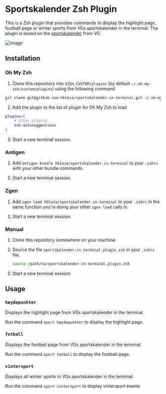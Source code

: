 # Sportskalender Zsh Plugin

This is a Zsh plugin that provides commands to display the highlight page, football page or winter sports from VGs sportskalender in the terminal. The plugin is based on the [sportskalender](https://www.vg.no/sport/kalender) from VG.

![image](https://github.com/hbleie/sportskalender-in-terminal/assets/92336221/bc93acb7-247d-4646-a50b-c84c761c0ffd)


## Installation

### Oh My Zsh

1. Clone this repository into `$ZSH_CUSTOM/plugins` (by default `~/.oh-my-zsh/custom/plugins`) using the following command

```bash
git clone git@github.com:hbleie/sportskalender-in-terminal.git ~/.oh-my-zsh/custom/plugins/sportskalender-in-terminal
```

2. Add the plugin to the list of plugin for Oh My Zsh to load

```bash
plugins=(
    # other plugins...
    zsh-autosuggestions
)
```

3. Start a new terminal session.

### Antigen

1. Add `antigen bundle hbleie/sportskalender-in-terminal` to your `.zshrc` with your other bundle commands.

2. Start a new terminal session.

### Zgen

1. Add `zgen load hbleie/sportskalender-in-terminal` to your `.zshrc` in the same function you're doing your other `zgen load` calls in.

2. Start a new terminal session.

### Manual

1. Clone this repository somewhere on your machine.

2. Source the file `sportskalender-in-terminal.plugin.zsh` in your `.zshrc` file.

    ```zsh
    source /path/to/sportskalender-in-terminal.plugin.zsh
    ```

3. Start a new terminal session.

## Usage

### `høydepunkter`

Displays the highlight page from VGs sportskalender in the terminal.

Run the command `sport høydepunkter` to display the highlight page.

### `fotball`

Displays the football page from VGs sportskalender in the terminal.

Run the command `sport fotball` to display the football page.

### `vintersport`

Displays all winter sports in VGs sportskalender in the terminal.

Run the command `sport vintersport` to display vintersport events

